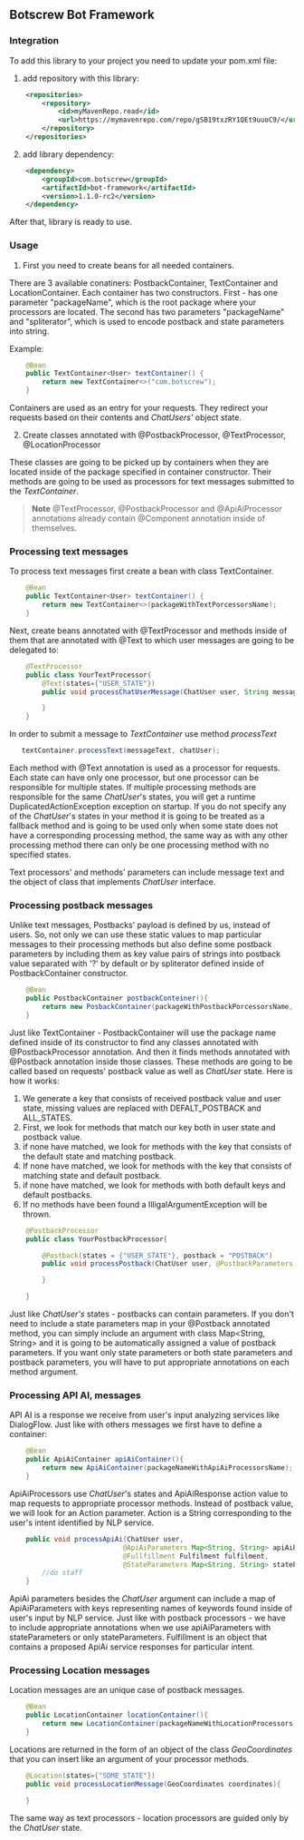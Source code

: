 <h2>Botscrew Bot Framework </h2>
<h3>Integration</h3>

To add this library to your project you need to update your pom.xml file:

1) add repository with this library:
```xml
	<repositories>
        <repository>
            <id>myMavenRepo.read</id>
            <url>https://mymavenrepo.com/repo/gSB19txzRY1QEt9uuoC9/</url>
        </repository>
    </repositories>
```

2) add library dependency:
```xml
    <dependency>
		<groupId>com.botscrew</groupId>
		<artifactId>bot-framework</artifactId>
		<version>1.1.0-rc2</version>
	</dependency>
```

After that, library is ready to use.

<h3>Usage</h3>

1) First you need to create beans for all needed containers.

There are 3 available conatiners: PostbackContainer, TextContainer and LocationContainer.
Each container has two constructors. First - has one parameter "packageName", which is the root package where your processors are located.
The second has two parameters "packageName" and "spliterator", which is used to encode postback and state parameters into string.

Example:
```java
	@Bean
	public TextContainer<User> textContainer() {
		return new TextContainer<>("com.botscrew");
	}
```

Containers are used as an entry for your requests. They redirect your requests based on their contents and *ChatUsers'* object state.

2) Create classes annotated with @PostbackProcessor, @TextProcessor, @LocationProcessor

These classes are going to be picked up by containers when they are located inside of the package specified in container constructor.
Their methods are going to be used as processors for text messages submitted to the *TextContainer*.

>**Note**
> @TextProcessor, @PostbackProcessor and @ApiAiProcessor annotations already contain @Component annotation inside of themselves.

<h3>Processing text messages</h3>

To process text messages first create a bean with class TextContainer.

```java
    @Bean
	public TextContainer<User> textContainer() {
		return new TextContainer<>(packageWithTextPorcessorsName);
	}
```
Next, create beans annotated with @TextProcessor and methods inside of them that are annotated with @Text to which user messages are going to be delegated to:

```java
    @TextProcessor
    public class YourTextProcessor{
        @Text(states={"USER_STATE"})
        public void processChatUserMessage(ChatUser user, String message){

        }
    }
```

In order to submit a message to *TextContainer* use method *processText*

```java
   textContainer.processText(messageText, chatUser);
```

Each method with @Text annotation is used as a processor for requests. Each state can have only one processor, but one processor can be responsible for multiple states.
If multiple processing methods are responsible for the same *ChatUser*'s states, you will get a runtime DuplicatedActionException exception on
startup. If you do not specify any of the *ChatUser*'s states in your method it is going to be treated as a fallback method and is going to be used only when
some state does not have a corresponding processing method, the same way as with any other processing method there can only be one processing method with no
specified states.

Text processors' and methods' parameters can include message text and  the object of class that implements *ChatUser* interface.

<h3>Processing postback messages</h3>

Unlike text messages, Postbacks' payload is defined by us, instead of users. So, not only we can use these static values to map particular messages
to their processing methods but also define some postback parameters by including them as key value pairs of strings into postback value separated
with '?' by default or by spliterator defined inside of PostbackContainer constructor.

```java
    @Bean
    public PostbackContainer postbackConteiner(){
        return new PosbackContainer(packageWithPostbackPorcessorsName, spliterator);
    }
```

Just like TextContainer - PostbackContainer will use the package name defined inside of its constructor to find any classes annotated with
@PostbackProcessor annotation. And then it finds methods annotated with @Postback annotation inside those classes. These methods are going to be
called based on requests' postback value as well as *ChatUser* state. Here is how it works:

1. We generate a key that consists of received postback value and user state, missing values are replaced with DEFALT_POSTBACK and ALL_STATES.
2. First, we look for methods that match our key both in user state and postback value.
3. if none have matched, we look for methods with the key that consists of the default state and matching postback.
4. If none have matched, we look for methods with the key that consists of matching state and default postback.
5. if none have matched, we look for methods with both default keys and default postbacks.
6. If no methods have been found a IlligalArgumentException will be thrown.

```java
    @PostbackProcessor
    public class YourPostbackProcessor{

        @Postback(states = {"USER_STATE"}, postback = "POSTBACK")
        public void processPostback(ChatUser user, @PostbackParameters Map<String, String> postbackParams, @StateParameters Map<String, String> stateParameters){

        }

    }
```

Just like *ChatUser's* states - postbacks can contain parameters. If you don't need to include a state parameters map in your @Postback annotated method, you can simply include an
argument with class Map<String, String> and it is going to be automatically assigned a value of postback parameters. If you want only state parameters or both state parameters
and postback parameters, you will have to put appropriate annotations on each method argument.

<h3>Processing API AI, messages</h3>

API AI is a response we receive from user's input analyzing services like DialogFlow. Just like with others messages we first have to define a container:

```java
    @Bean
    public ApiAiContainer apiAiContainer(){
        return new ApiAiContainer(packageNameWithApiAiProcessorsName);
    }
```

ApiAiProcessors use *ChatUser*'s states and ApiAiResponse action value to map requests to appropriate processor methods.
Instead of postback value, we will look for an Action parameter. Action is a String corresponding to the user's intent identified by NLP service.

```java
    public void processApiAi(ChatUser user,
                            @ApiAiParameters Map<String, String> apiAiParams,
                            @Fullfillment Fulfilment fulfilment,
                            @StateParameters Map<String, String> stateParams){
        //do staff
    }
```

ApiAi parameters besides the *ChatUser* argument can include a map of ApiAiParameters with keys representing names of keywords found inside of user's input
by NLP service. Just like with postback processors - we have to include appropriate annotations when we use apiAiParameters with stateParameters
or only stateParameters. Fulfillment is an object that contains a proposed ApiAi service responses for particular intent.

<h3>Processing Location messages</h3>

Location messages are an unique case of postback messages.

```java
    @Bean
    public LocationContainer locationContainer(){
        return new LocationContainer(packageNameWithLocationProcessors);
    }
```

Locations are returned in the form of an object of the class *GeoCoordinates* that you can insert like an argument of your processor methods.

```java
    @Location(states={"SOME_STATE"})
    public void processLocationMessage(GeoCoordinates coordinates){

    }
```

The same way as text processors - location processors are guided only by the *ChatUser* state.






